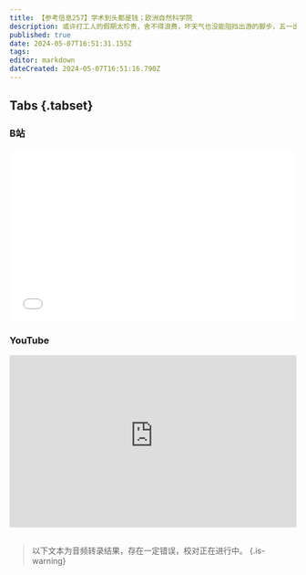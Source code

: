 ```yaml
---
title: 【参考信息257】学术到头都是钱；欧洲自然科学院
description: 或许打工人的假期太珍贵，舍不得浪费，坏天气也没能阻挡出游的脚步，五一出游人数和消费再创新高，但人均低于疫情前。旅游下沉明显，最火的除了几个一二线城市，一些县域成了热门。学术到头都是钱，赵鼎新介绍浙大社会学系改革的许多经验和教训，被“赶出实验室”的病毒学家张永振讲述与单位的矛盾。最近欧洲自然科学院院士头衔井喷，这个机构确实有几分蹊跷。中国四代科学家致力于鳗鱼人工繁育，但投入不如，和日本差距三十年。
published: true
date: 2024-05-07T16:51:31.155Z
tags: 
editor: markdown
dateCreated: 2024-05-07T16:51:16.790Z
---
```


## Tabs {.tabset}
### B站
<div style="position: relative; padding: 30% 45%;">
<iframe style="position: absolute; width: 100%; height: 100%; left: 0; top: 0;" src="//player.bilibili.com/player.html?&bvid=BV1Qb42187wk&page=1&as_wide=1&high_quality=1&danmaku=1&autoplay=0" scrolling="no" border="0" frameborder="no" framespacing="0" allowfullscreen="true"></iframe>
</div>

### YouTube
<div style="position: relative; padding: 30% 45%;">
<iframe style="position: absolute; top: 0; left: 0; width: 100%; height: 100%;" src="https://www.youtube-nocookie.com/embed/YouTubeVID" title="YouTube video player" frameborder="0" allow="accelerometer; autoplay; clipboard-write; encrypted-media; gyroscope; picture-in-picture" allowfullscreen></iframe>
</div>

## 

> 以下文本为音频转录结果，存在一定错误，校对正在进行中。
{.is-warning}


